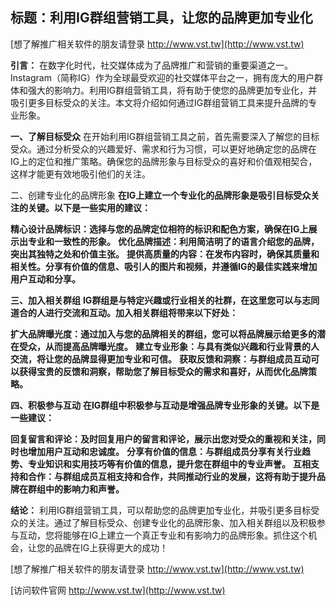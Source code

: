 ## **标题：利用IG群组营销工具，让您的品牌更加专业化**

[想了解推广相关软件的朋友请登录 http://www.vst.tw](http://www.vst.tw)

**引言：**
在数字化时代，社交媒体成为了品牌推广和营销的重要渠道之一。Instagram（简称IG）作为全球最受欢迎的社交媒体平台之一，拥有庞大的用户群体和强大的影响力。利用IG群组营销工具，将有助于使您的品牌更加专业化，并吸引更多目标受众的关注。本文将介绍如何通过IG群组营销工具来提升品牌的专业形象。

**一、了解目标受众**
在开始利用IG群组营销工具之前，首先需要深入了解您的目标受众。通过分析受众的兴趣爱好、需求和行为习惯，可以更好地确定您的品牌在IG上的定位和推广策略。确保您的品牌形象与目标受众的喜好和价值观相契合，这样才能更有效地吸引他们的关注。

二、创建专业化的品牌形象
**在IG上建立一个专业化的品牌形象是吸引目标受众关注的关键。以下是一些实用的建议：**

**精心设计品牌标识：选择与您的品牌定位相符的标识和配色方案，确保在IG上展示出专业和一致性的形象。**
**优化品牌描述：利用简洁明了的语言介绍您的品牌，突出其独特之处和价值主张。**
**提供高质量的内容：在发布内容时，确保其质量和相关性。分享有价值的信息、吸引人的图片和视频，并遵循IG的最佳实践来增加用户互动和分享。**

**三、加入相关群组**
**IG群组是与特定兴趣或行业相关的社群，在这里您可以与志同道合的人进行交流和互动。加入相关群组将带来以下好处：**

**扩大品牌曝光度：通过加入与您的品牌相关的群组，您可以将品牌展示给更多的潜在受众，从而提高品牌曝光度。**
**建立专业形象：与具有类似兴趣和行业背景的人交流，将让您的品牌显得更加专业和可信。**
**获取反馈和洞察：与群组成员互动可以获得宝贵的反馈和洞察，帮助您了解目标受众的需求和喜好，从而优化品牌策略。**

**四、积极参与互动**
**在IG群组中积极参与互动是增强品牌专业形象的关键。以下是一些建议：**

**回复留言和评论：及时回复用户的留言和评论，展示出您对受众的重视和关注，同时也增加用户互动和忠诚度。**
**分享有价值的信息：与群组成员分享有关行业趋势、专业知识和实用技巧等有价值的信息，提升您在群组中的专业声誉。**
**互相支持和合作：与群组成员互相支持和合作，共同推动行业的发展，这将有助于提升品牌在群组中的影响力和声誉。**

**结论：**
利用IG群组营销工具，可以帮助您的品牌更加专业化，并吸引更多目标受众的关注。通过了解目标受众、创建专业化的品牌形象、加入相关群组以及积极参与互动，您将能够在IG上建立一个真正专业和有影响力的品牌形象。抓住这个机会，让您的品牌在IG上获得更大的成功！

[想了解推广相关软件的朋友请登录 http://www.vst.tw](http://www.vst.tw)


[访问软件官网 http://www.vst.tw](http://www.vst.tw)
